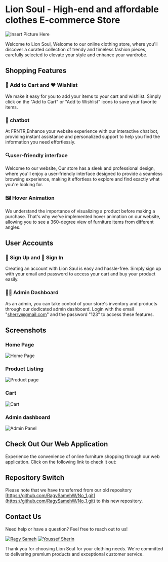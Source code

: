 

# Lion Soul - High-end and affordable clothes E-commerce Store

![Insert Picture Here](C:\Users\vision-pc\Desktop\backend\readme)

Welcome to Lion Soul, Welcome to our online clothing store, where you'll discover a curated collection of trendy and timeless fashion pieces, carefully selected to elevate your style and enhance your wardrobe.
## Shopping Features

### 🛒 Add to Cart and ❤️ Wishlist
We make it easy for you to add your items to your cart and wishlist. Simply click on the "Add to Cart" or "Add to Wishlist" icons to save your favorite items.

### 📝 chatbot
At FRNTR,Enhance your website experience with our interactive chat bot, providing instant assistance and personalized support to help you find the information you need effortlessly.

### 🔍user-friendly interface
Welcome to our website, Our store has a sleek and professional design, where you'll enjoy a user-friendly interface designed to provide a seamless browsing experience, making it effortless to explore and find exactly what you're looking for.

### 🖼️ Hover Animation
We understand the importance of visualizing a product before making a purchase. That's why we've implemented hover animation on our website, allowing you to see a 360-degree view of furniture items from different angles.

## User Accounts

### 👥 Sign Up and 🔑 Sign In
Creating an account with Lion Saul is easy and hassle-free. Simply sign up with your email and password to access your cart and buy your product easily.

### 👨‍💼 Admin Dashboard
As an admin, you can take control of your store's inventory and products through our dedicated admin dashboard. Login with the email "sherry@gmail.com" and the password "123" to access these features.

## Screenshots

### Home Page
![Home Page](C:\Users\vision-pc\Desktop\backend\readme)

### Product Listing
![Product page](C:\Users\vision-pc\Desktop\backend\readme)

### Cart
![Cart](C:\Users\vision-pc\Desktop\backend\readme)

### Admin dashboard
![Admin Panel](C:\Users\vision-pc\Desktop\backend\readme)

## Check Out Our Web Application

Experience the convenience of online furniture shopping through our web application. Click on the following link to check it out:



## Repository Switch

Please note that we have transferred from our old repository [https://github.com/RagySamehW/No_1.git](https://github.com/RagySamehW/No_1.git) to this new repository.

## Contact Us

Need help or have a question? Feel free to reach out to us!


[![Ragy Sameh](https://img.shields.io/badge/Ragy%20sameh-Contact-blue)](mailto:ragy2106213@miuegypt.edu.eg)
[![Youssef Sherin](https://img.shields.io/badge/Youssef%20sherin-Contact-blue)](mailto:ragy2106213@miuegypt.edu.eg)

Thank you for choosing Lion Soul for your clothing needs. We're committed to delivering premium products and exceptional customer service.

